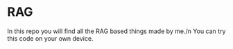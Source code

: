 # RAG
In this repo you will find all the RAG based things made by me./n You can try this code on your own device.
